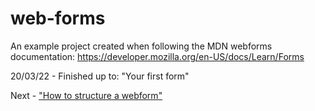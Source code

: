 # web-forms
An example project created when following the MDN webforms documentation: https://developer.mozilla.org/en-US/docs/Learn/Forms


20/03/22 - Finished up to: "Your first form"

Next - ["How to structure a webform"](https://developer.mozilla.org/en-US/docs/Learn/Forms/How_to_structure_a_web_form)